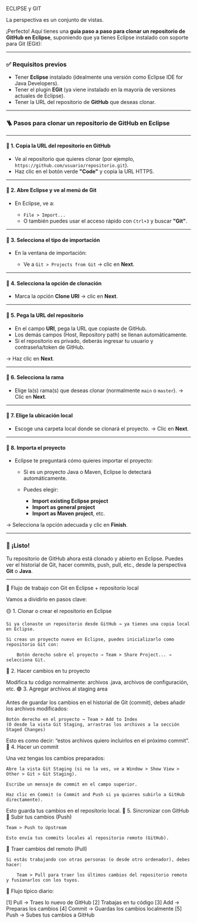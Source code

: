 ECLIPSE y GIT

La perspectiva es un conjunto de vistas.

¡Perfecto! Aquí tienes una **guía paso a paso para clonar un repositorio de GitHub en Eclipse**, suponiendo que ya tienes Eclipse instalado con soporte para Git (EGit):

---

### ✅ **Requisitos previos**

* Tener **Eclipse** instalado (idealmente una versión como Eclipse IDE for Java Developers).
* Tener el plugin **EGit** (ya viene instalado en la mayoría de versiones actuales de Eclipse).
* Tener la URL del repositorio de **GitHub** que deseas clonar.

---

### 🪜 **Pasos para clonar un repositorio de GitHub en Eclipse**

---

#### 🔹 1. Copia la URL del repositorio en GitHub

* Ve al repositorio que quieres clonar (por ejemplo, `https://github.com/usuario/repositorio.git`).
* Haz clic en el botón verde **"Code"** y copia la URL HTTPS.

---

#### 🔹 2. Abre Eclipse y ve al menú de Git

* En Eclipse, ve a:

  * `File > Import...`
  * O también puedes usar el acceso rápido con `Ctrl+3` y buscar **"Git"**.

---

#### 🔹 3. Selecciona el tipo de importación

* En la ventana de importación:

  * Ve a `Git > Projects from Git` → clic en **Next**.

---

#### 🔹 4. Selecciona la opción de clonación

* Marca la opción **Clone URI** → clic en **Next**.

---

#### 🔹 5. Pega la URL del repositorio

* En el campo **URI**, pega la URL que copiaste de GitHub.
* Los demás campos (Host, Repository path) se llenan automáticamente.
* Si el repositorio es privado, deberás ingresar tu usuario y contraseña/token de GitHub.

→ Haz clic en **Next**.

---

#### 🔹 6. Selecciona la rama

* Elige la(s) rama(s) que deseas clonar (normalmente `main` o `master`).
  → Clic en **Next**.

---

#### 🔹 7. Elige la ubicación local

* Escoge una carpeta local donde se clonará el proyecto.
  → Clic en **Next**.

---

#### 🔹 8. Importa el proyecto

* Eclipse te preguntará cómo quieres importar el proyecto:

  * Si es un proyecto Java o Maven, Eclipse lo detectará automáticamente.
  * Puedes elegir:

    * **Import existing Eclipse project**
    * **Import as general project**
    * **Import as Maven project**, etc.

→ Selecciona la opción adecuada y clic en **Finish**.

---

### 🧩 ¡Listo!

Tu repositorio de GitHub ahora está clonado y abierto en Eclipse. Puedes ver el historial de Git, hacer commits, push, pull, etc., desde la perspectiva **Git** o **Java**.

---

🔄 Flujo de trabajo con Git en Eclipse + repositorio local

Vamos a dividirlo en pasos clave:

🟡 1. Clonar o crear el repositorio en Eclipse

    Si ya clonaste un repositorio desde GitHub → ya tienes una copia local en Eclipse.

    Si creas un proyecto nuevo en Eclipse, puedes inicializarlo como repositorio Git con:

        Botón derecho sobre el proyecto → Team > Share Project... → selecciona Git.

🔵 2. Hacer cambios en tu proyecto

Modifica tu código normalmente: archivos .java, archivos de configuración, etc.
🟣 3. Agregar archivos al staging area

Antes de guardar los cambios en el historial de Git (commit), debes añadir los archivos modificados:

    Botón derecho en el proyecto → Team > Add to Index
    (O desde la vista Git Staging, arrastras los archivos a la sección Staged Changes)

Esto es como decir: “estos archivos quiero incluirlos en el próximo commit”.
🔴 4. Hacer un commit

Una vez tengas los cambios preparados:

    Abre la vista Git Staging (si no la ves, ve a Window > Show View > Other > Git > Git Staging).

    Escribe un mensaje de commit en el campo superior.

    Haz clic en Commit (o Commit and Push si ya quieres subirlo a GitHub directamente).

Esto guarda tus cambios en el repositorio local.
🔁 5. Sincronizar con GitHub
🔼 Subir tus cambios (Push)

    Team > Push to Upstream

    Esto envía tus commits locales al repositorio remoto (GitHub).

🔽 Traer cambios del remoto (Pull)

    Si estás trabajando con otras personas (o desde otro ordenador), debes hacer:

        Team > Pull para traer los últimos cambios del repositorio remoto y fusionarlos con los tuyos.

🧭 Flujo típico diario:

[1] Pull  → Traes lo nuevo de GitHub
[2] Trabajas en tu código
[3] Add   → Preparas los cambios
[4] Commit → Guardas los cambios localmente
[5] Push  → Subes tus cambios a GitHub


